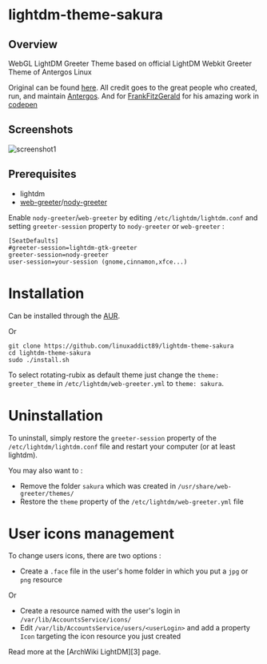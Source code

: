 # lightdm-theme-sakura


## Overview

WebGL LightDM Greeter Theme based on official LightDM Webkit Greeter Theme of Antergos Linux

Original can be found [here](https://github.com/Antergos/lightdm-webkit-theme-antergos). All credit goes to the great people who 
created, run, and maintain [Antergos](http://antergos.com).
And for [FrankFitzGerald](https://codepen.io/FrankFitzGerald) for his amazing work in [codepen](https://codepen.io/FrankFitzGerald/pen/LAbfm)

## Screenshots
<img src="Screenshot.gif" alt="screenshot1" />

## Prerequisites

* lightdm
* [web-greeter](https://github.com/JezerM/web-greeter)/[nody-greeter](https://github.com/JezerM/nody-greeter)

Enable `nody-greeter`/`web-greeter` by editing `/etc/lightdm/lightdm.conf` and setting `greeter-session` property to `nody-greeter` or `web-greeter` :

```
[SeatDefaults]
#greeter-session=lightdm-gtk-greeter
greeter-session=nody-greeter
user-session=your-session (gnome,cinnamon,xfce...)

```

# Installation

Can be installed through the [AUR](https://aur.archlinux.org/packages/lightdm-webkit-theme-luminos/).

Or

```
git clone https://github.com/linuxaddict89/lightdm-theme-sakura
cd lightdm-theme-sakura
sudo ./install.sh
```

To select rotating-rubix as default theme just change the `theme: greeter_theme`  in `/etc/lightdm/web-greeter.yml`
to `theme: sakura`.

# Uninstallation

To uninstall, simply restore the `greeter-session` property of the `/etc/lightdm/lightdm.conf` file and restart your computer (or at least lightdm).

You may also want to :
* Remove the folder `sakura` which was created in `/usr/share/web-greeter/themes/`
* Restore the `theme` property of the `/etc/lightdm/web-greeter.yml` file

# User icons management

To change users icons, there are two options :

* Create a `.face` file in the user's home folder in which you put a `jpg` or `png` resource

Or 

* Create a resource named with the user's login in `/var/lib/AccountsService/icons/`
* Edit `/var/lib/AccountsService/users/<userLogin>` and add a property `Icon` targeting the icon resource you just created

Read more at the [ArchWiki LightDM][3] page.

